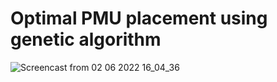 # Optimal PMU placement using genetic algorithm

![Screencast from 02 06 2022 16_04_36](https://user-images.githubusercontent.com/79996325/171647822-a380593f-9052-47da-9ff4-44e8f933a5d5.gif)
